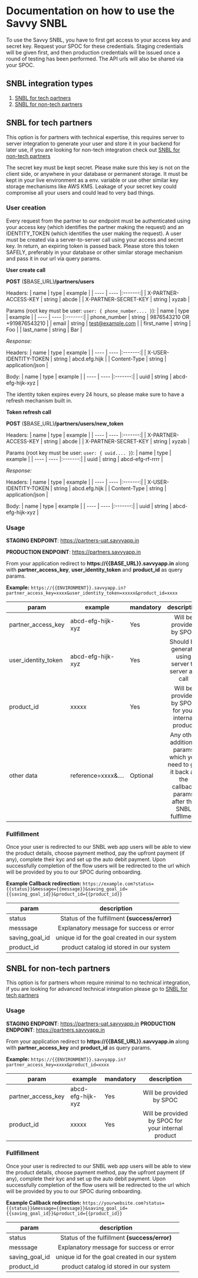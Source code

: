 # Documentation on how to use the Savvy SNBL
To use the Savvy SNBL, you have to first get access to your access key and secret key. Request your SPOC for these credentials. Staging credentials will be given first, and then production credentials will be issued once a round of testing has been performed. The API urls will also be shared via your SPOC. 

## SNBL integration types
1) [SNBL for tech partners](#SNBL-for-tech-partners)
2) [SNBL for non-tech partners](#SNBL-for-non-tech-partners)

## SNBL for tech partners
This option is for partners with technical expertise, this requires server to server integration to generate your user and store it in your backend for later use, if you are looking for non-tech integration check out [SNBL for non-tech partners](#SNBL-for-non-tech-partners)

The secret key must be kept secret. Please make sure this key is not on the client side, or anywhere in your database or permanent storage. It must be kept in your live environment as a env. variable or use other similar key storage mechanisms like AWS KMS. Leakage of your secret key could compromise all your users and could lead to very bad things.

### User creation
Every request from the partner to our endpoint must be authenticated using your access key (which identifies the partner making the request) and an IDENTITY_TOKEN (which identifies the user making the request). A user must be created via a server-to-server call using your access and secret key. In return, an expiring token is passed back. Please store this token SAFELY, preferably in your database or other similar storage mechanism and pass it in our url via query params.

**User create call**

**POST** ($BASE_URL)**/partners/users**

Headers:
| name | type | example |
| ---- | ---- |:-------:|
| X-PARTNER-ACCESS-KEY | string | abcde |
| X-PARTNER-SECRET-KEY | string | xyzab |

Params (root key must be user: `user: { phone_number.... }`):
| name | type | example |
| ---- | ---- |:-------:|
| phone_number | string | 9876543210 OR +919876543210 |
| email | string | test@example.com |
| first_name | string | Foo |
| last_name | string | Bar |

_Response:_

Headers:
| name | type | example |
| ---- | ---- |:-------:|
| X-USER-IDENTITY-TOKEN | string | abcd.efg.hijk |
| Content-Type | string | application/json |

Body:
| name | type | example |
| ---- | ---- |:-------:|
| uuid | string | abcd-efg-hijk-xyz |

The identity token expires every 24 hours, so please make sure to have a refresh mechanism built in.

**Token refresh call**

**POST** ($BASE_URL)**/partners/users/new_token**

Headers:
| name | type | example |
| ---- | ---- |:-------:|
| X-PARTNER-ACCESS-KEY | string | abcde |
| X-PARTNER-SECRET-KEY | string | xyzab |

Params (root key must be user: `user: { uuid.... }`):
| name | type | example |
| ---- | ---- |:-------:|
| uuid | string | abcd-efg-rf-rrrr |

_Response:_

Headers:
| name | type | example |
| ---- | ---- |:-------:|
| X-USER-IDENTITY-TOKEN | string | abcd.efg.hijk |
| Content-Type | string | application/json |

Body:
| name | type | example |
| ---- | ---- |:-------:|
| uuid | string | abcd-efg-hijk-xyz |

### Usage
**STAGING ENDPOINT**: https://partners-uat.savvyapp.in

**PRODUCTION ENDPOINT**: https://partners.savvyapp.in

From your application redirect to **https://{{BASE_URL}}.savvyapp.in** along with **partner_access_key**, **user_identity_token** and **product_id** as query params.

**Example:** `https://{{ENVIRONMENT}}.savvyapp.in?partner_access_key=xxxx&user_identity_token=xxxxx&product_id=xxxx`

| param | example | mandatory| description |
| ---- | ---- | -- |:-------:|
| partner_access_key | abcd-efg-hijk-xyz | Yes | Will be provided by SPOC |
| user_identity_token | abcd-efg-hijk-xyz | Yes | Should be generate using server to server api call |
| product_id | xxxxx | Yes | Will be provided by SPOC for your internal product |
| other data | reference=xxxx&.... | Optional | Any other additional params which you need to get it back as the callback params after the SNBL fulfllment |

### Fullfillment
Once your user is redirected to our SNBL web app users will be able to view the product details, choose payment method, pay the upfront payment (if any), complete their kyc and set up the auto debit payment. Upon successfully completion of the flow users will be redirected to the url which will be provided by you to our SPOC during onboarding.

**Example Callback redirection:**
`https://example.com?status={{status}}&message={{message}}&saving_goal_id={{saving_goal_id}}&product_id={{product_id}}`

| param | description 
| ---- |:-------:|
| status | Status of the fulfillment **(success/error)** |
| messsage | Explanatory message for success or error  |
| saving_goal_id | unique id for the goal created in our system |
| product_id | product catalog id stored in our system |

## SNBL for non-tech partners

This option is for partners whom require minimal to no technical integration, if you are looking for advanced technical integration please go to [SNBL for tech partners](#SNBL-for-tech-partners)

### Usage
**STAGING ENDPOINT**: https://partners-uat.savvyapp.in
**PRODUCTION ENDPOINT**: https://partners.savvyapp.in

From your application redirect to **https://{{BASE_URL}}.savvyapp.in** along with **partner_access_key** and **product_id** as query params.

**Example:** `https://{{ENVIRONMENT}}.savvyapp.in?partner_access_key=xxxx&product_id=xxxx`

| param | example | mandatory| description |
| ---- | ---- | -- |:-------:|
| partner_access_key | abcd-efg-hijk-xyz | Yes | Will be provided by SPOC |
| product_id | xxxxx | Yes | Will be provided by SPOC for your internal product |

### Fullfillment
Once your user is redirected to our SNBL web app users will be able to view the product details, choose payment method, pay the upfront payment (if any), complete their kyc and set up the auto debit payment. Upon successfully completion of the flow users will be redirected to the url which will be provided by you to our SPOC during onboarding.

**Example Callback redirection:**
`https://yourwebsite.com?status={{status}}&message={{message}}&saving_goal_id={{saving_goal_id}}&product_id={{product_id}}`

| param | description 
| ---- |:-------:|
| status | Status of the fulfillment **(success/error)** |
| messsage | Explanatory message for success or error  |
| saving_goal_id | unique id for the goal created in our system |
| product_id | product catalog id stored in our system |

